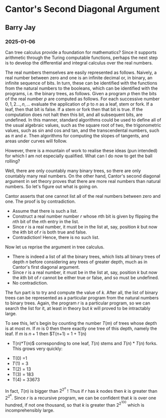 # Cantor's Second Diagonal Argument
## Barry Jay
### 2025-01-06

Can tree calculus provide a foundation for mathematics?  Since it
supports arithmetic through the Turing computable functions, 
perhaps the next step is to develop the differential and integral
calculus over the real numbers.

The real numbers themselves are easily represented as
follows. Naively, a real number between zero and one is an infinite
decimal or, in binary, an infinite sequence of bits. In turn, these
can be identified with the functions from the natural numbers to the
booleans, which can be identified with the programs, i.e. the binary
trees, as follows. Given a program $p$ then the bits of the real
number $p$ are computed as follows.  For each successive number
$0,1,2..., n, ...$ evaluate the application of $p$ to $n$ as a leaf,
stem or fork.  If a leaf, then that bit is false. If a stem or fork
then that bit is true. If the computation does not halt then this bit,
and all subsequent bits, are undefined. In this manner, standard
algorithms could be used to define all of the usual algebraic values,
such as the square root of two, the trigonometric values, such as sin
and cos and tan, and the transcendental numbers, such as $\pi$ and
$e$.  Then algorithms for computing the slopes of tangents, and areas
under curves will follow.

However, there is a mountain of work to realise these ideas (pun intended) for which I am not especially qualified.
What can I do now to get the ball rolling?

Well, there are only countably many binary trees, so there are only
countably many real numbers. On the other hand, Cantor's second
diagonal argument in set theory proves that there are more real
numbers than natural numbers. So let's figure out what is going on.

Cantor asserts that one cannot list all of the real numbers between
zero and one. The proof is by contradiction.

- Assume that there is such a list.
- Construct a real number number $r$ whose $n$th bit is given by flipping the $n$th bit of the $n$th entry in the list.
- Since $r$ is a real number, it must be in the list at, say, position $k$ but now the $k$th bit of $r$ is both true and false.
- Contradiction!  Hence, there is no such list.

Now let us reprise the argument in tree calculus.

- There is indeed a list of all the binary trees, which lists all binary trees of depth $n$ before considering any trees of greater depth, much as in Cantor's
first diagonal argument.
- Since $r$ is a real number, it must be in the list at, say, position $k$ but now the $k$th bit of $r$ cannot be either true or false, and so must be undefined.
- No contradiction.

The fun part is to try and compute the value of $k$. After all, the
list of binary trees can be represented as a particular program from
the natural numbers to binary trees. Again, the program $r$ is a
particular program, so we can search the list for it, at least in
theory but $k$ will proved to be intractably large. 

To see this, let's begin by counting the number $T(m)$ of trees whose
depth is at most $m$. If $m$ is $0$ then there exactly one tree of
this depth, namely the leaf.  If $m$ is $n+1$ then $T(n+1) = 1 + T(n)
+ T(n)*T(n)$ corresponding to one leaf, $T(n)$ stems and $T(n)*T(n)$
forks. This grows very quickly:

- T(0) =1
- 𝑇(1) = 3
- T(2) = 13
- T(3) = 183
- T(4) = 33673

In fact, $T(n)$ is bigger than  $2^2^n$ !
Thus if $r$ has $k$ nodes then $k$ is greater than $2^2^k$. Since $r$ is a recursive program, we can be confident that $k$ is over one hundred, if not one thousand, so that $k$ is greater than $2^2^100$ which is incomprehensibly large. 
